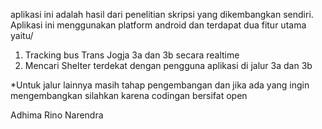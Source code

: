 aplikasi ini adalah hasil dari penelitian skripsi yang dikembangkan sendiri. Aplikasi ini menggunakan platform android dan terdapat dua fitur utama yaitu/

1. Tracking bus Trans Jogja 3a dan 3b secara realtime 
2. Mencari Shelter terdekat dengan pengguna aplikasi di jalur 3a dan 3b


*Untuk jalur lainnya masih tahap pengembangan dan jika ada yang ingin mengembangkan silahkan karena codingan bersifat open

Adhima Rino Narendra
